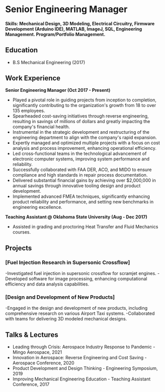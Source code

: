 # Senior Engineering Manager

#### Skills: Mechanical Design, 3D Modeling, Electrical Circuitry, Firmware Development (Arduino IDE), MATLAB, ImageJ, SQL, Engineering Management. Program/Portfolio Management.

## Education
- B.S Mechanical Engineering (2017)

## Work Experience
**Senior Engineering Manager (Oct 2017 - Present)**
- Played a pivotal role in guiding projects from inception to completion, significantly contributing to the organization's growth from 18 to over 135 employees.
- Spearheaded cost-saving initiatives through reverse engineering, resulting in savings of millions of dollars and greatly impacting the company's financial health.
- Instrumental in the strategic development and restructuring of the engineering department to align with the company's rapid expansion.
- Expertly managed and optimized multiple projects with a focus on cost analysis and process improvement, enhancing operational efficiency.
- Led cross-functional teams in the technological advancement of electronic computer systems, improving system performance and reliability.
- Successfully collaborated with FAA DER, ACO, and MIDO to ensure compliance and high standards in repair process documentation.
- Delivered substantial financial gains by achieving over $2,000,000 in annual savings through innovative tooling design and product development.
- Implemented advanced FMEA techniques, significantly enhancing product reliability and performance, and setting new benchmarks in engineering excellence.


**Teaching Assistant @ Oklahoma State University (Aug - Dec 2017)**
- Assisted in grading and proctoring Heat Transfer and Fluid Mechanics courses.

## Projects
### [Fuel Injection Research in Supersonic Crossflow]
-Investigated fuel injection in supersonic crossflow for scramjet engines. 
-Developed software for image processing, enhancing computational efficiency and data analysis capabilities.

### [Design and Development of New Products]
-Engaged in the design and development of new products, including comprehensive research on various Airport Taxi systems. 
-Collaborated with teams for delivering 3D modeled mechanical designs.

## Talks & Lectures
- Leading through Crisis: Aerospace Industry Response to Pandemic - Mingo Aerospace, 2021
- Innovation in Aerospace: Reverse Engineering and Cost Saving - Aerospace Conference, 2020
- Product Development and Design Thinking - Engineering Symposium, 2019
- Improving Mechanical Engineering Education - Teaching Assistant Conference, 2017

